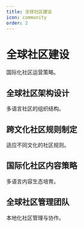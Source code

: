 ```yaml
---
title: 全球社区建设
icon: community
order: 2
---
```


# 全球社区建设

国际化社区运营策略。

## 全球社区架构设计

多语言社区的组织结构。

## 跨文化社区规则制定

适应不同文化的社区规则。

## 国际化社区内容策略

多语言内容生态培育。

## 全球社区管理团队

本地化社区管理与协作。

